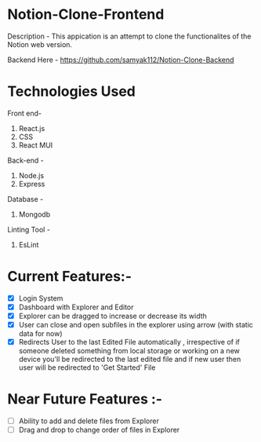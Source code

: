 # Notion-Clone-Frontend

Description -
This appication is an attempt to clone the functionalites of the Notion web version.

Backend Here - https://github.com/samyak112/Notion-Clone-Backend
# Technologies Used

Front end-
1. React.js
2. CSS
3. React MUI

Back-end -
1. Node.js
2. Express

Database - 
1. Mongodb

Linting Tool - 
1. EsLint

# Current Features:- 
- [x] Login System
- [x] Dashboard with Explorer and Editor 
- [x] Explorer can be dragged to increase or decrease its width
- [x] User can close and open subfiles in the explorer using arrow (with static data for now)
- [x] Redirects User to the last Edited File automatically , irrespective of if someone deleted something from local storage or working on a new device you'll be redirected to the last edited file and if new user then user will be redirected to 'Get Started' File 

# Near Future Features :-
- [ ] Ability to add and delete files from Explorer
- [ ] Drag and drop to change order of files in Explorer
